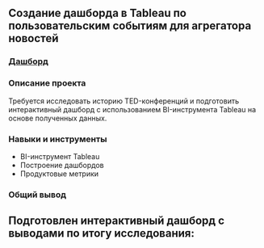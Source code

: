 ## Создание дашборда в Tableau по пользовательским событиям для агрегатора новостей
### **[Дашборд](https://public.tableau.com/views/Project3_16974481882240/-?:language=en-US&:display_count=n&:origin=viz_share_link)**

### Описание проекта
Требуется исследовать историю TED-конференций и подготовить интерактивный дашборд с использованием BI-инструмента Tableau на основе полученных данных.

### Навыки и инструменты
* BI-инструмент Tableau  
* Построение дашбордов
* Продуктовые метрики

### Общий вывод
Подготовлен интерактивный дашборд с выводами по итогу исследования:
- 
